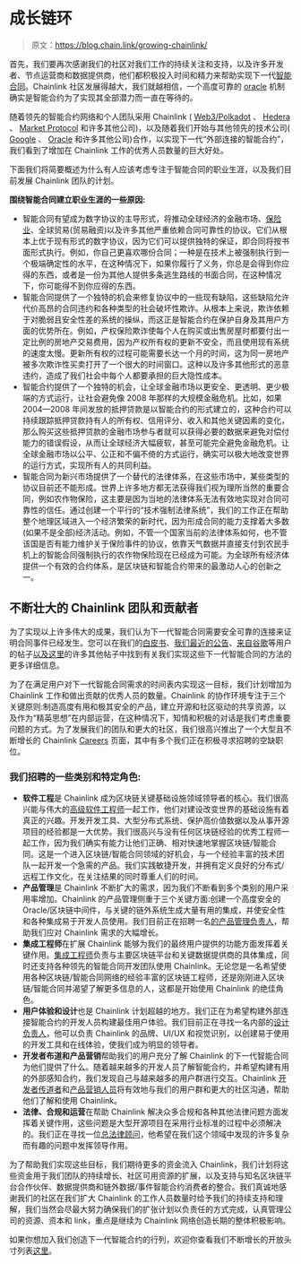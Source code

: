 # 成长链环

> 原文：<https://blog.chain.link/growing-chainlink/>

首先，我们要再次感谢我们的社区对我们工作的持续关注和支持，以及许多开发者、节点运营商和数据提供商，他们都积极投入时间和精力来帮助实现下一代[智能合同](https://chain.link/education/smart-contracts)。Chainlink 社区发展得越大，我们就越相信，一个高度可靠的 [oracle](https://chain.link/education/blockchain-oracles) 机制确实是智能合约为了实现其全部潜力而一直在等待的。

随着领先的智能合约网络和个人团队采用 Chainlink ( [Web3/Polkadot](https://medium.com/web3foundation/web3-foundation-and-chainlink-announce-collaboration-df55ed462a3a) 、 [Hedera](https://medium.com/hashgraph/hedera-hashgraph-and-chainlink-collaborate-to-provide-a-decentralized-oracle-network-for-hederas-3d1c77a6bcb9) 、 [Market Protocol](https://medium.com/market-protocol/market-protocol-and-chainlink-team-up-to-enable-off-chain-asset-trading-on-the-ethereum-network-72c3ff4a3e1c) 和许多其他公司)，以及随着我们开始与其他领先的技术公司( [Google](https://cloud.google.com/blog/products/data-analytics/building-hybrid-blockchain-cloud-applications-with-ethereum-and-google-cloud) 、 [Oracle](https://twitter.com/chainlink/status/1143649137956663298) 和许多其他公司)合作，以实现下一代“外部连接的智能合约”，我们看到了增加在 Chainlink 工作的优秀人员数量的巨大好处。

下面我们将简要概述为什么有人应该考虑专注于智能合同的职业生涯，以及我们目前发展 Chainlink 团队的计划。

**围绕智能合同建立职业生涯的一些原因:**

*   智能合同有望成为数字协议的主导形式，将推动全球经济的金融市场、[保险业](https://blog.chain.link/blockchain-insurance/)、全球贸易(贸易融资)以及许多其他严重依赖合同可靠性的协议。它们从根本上优于现有形式的数字协议，因为它们可以提供独特的保证，即合同将按书面形式执行。例如，你自己更喜欢哪份合同；一种是在技术上被强制执行到一个极端确定性的水平，在这种情况下，如果你履行了义务，你总是会得到你应得的东西，或者是一份为其他人提供多条逃生路线的书面合同，在这种情况下，你可能得不到你应得的东西。
*   智能合同提供了一个独特的机会来修复协议中的一些现有缺陷，这些缺陷允许代价高昂的合同违约和各种类型的社会破坏性欺诈。从根本上来说，欺诈依赖于对脆弱且安全性差的系统的操纵，而这正是智能合约在保护自身及其用户方面的优势所在。例如，产权保险欺诈使每个人在购买或出售房屋时都要付出一定比例的房地产交易费用，因为产权所有权的更新不安全，而且使用现有系统的速度太慢。更新所有权的过程可能需要长达一个月的时间，这为同一房地产被多次欺诈性买卖打开了一个很大的时间窗口。这种以及许多其他形式的恶意违约，造成了我们社会中每个人都要承担的巨大隐性成本。
*   智能合约提供了一个独特的机会，让全球金融市场以更安全、更透明、更少极端的方式运行，让社会避免像 2008 年那样的大规模金融危机。比如，如果 2004—2008 年间发放的抵押贷款是以智能合约的形式建立的，这种合约可以持续跟踪抵押贷款持有人的所有权、信用评分、收入和其他关键因素的变化，那么购买这些抵押贷款的金融市场参与者就可以获得必要的数据来避免对偿付能力的错误假设，从而让全球经济大幅疲软，甚至可能完全避免金融危机。让全球金融市场以公平、公正和不偏不倚的方式运行，确实可以极大地改变世界的运行方式，实现所有人的共同利益。
*   智能合同为新兴市场提供了一个替代的法律体系，在这些市场中，某些类型的协议目前还不能形成。世界上许多地方都无法获得我们视为理所当然的重要合同，例如农作物保险，这主要是因为当地的法律体系无法有效地实现对合同可靠性的信任。通过创建一个平行的“技术强制法律系统”，我们的工作正在帮助整个地理区域进入一个经济繁荣的新时代，因为形成合同的能力支撑着大多数(如果不是全部)经济活动。例如，不管一个国家当前的法律体系如何，也不管该国是否有能力维护关于保险事件的协议，依靠天气数据并直接支付到农民手机上的智能合同强制执行的农作物保险现在已经成为可能。为全球所有经济体提供一个有效的合约体系，是区块链和智能合约带来的最激动人心的创新之一。

## 不断壮大的 Chainlink 团队和贡献者

为了实现以上许多伟大的成果，我们认为下一代智能合同需要安全可靠的连接来证明合同事件已经发生。您可以在我们的[白皮书](https://link.smartcontract.com/whitepaper)、[我们最近的公告](https://blog.chain.link/chainlink-connected-consensus-on-ethereum/)、[来自谷歌](https://cloud.google.com/blog/products/data-analytics/building-hybrid-blockchain-cloud-applications-with-ethereum-and-google-cloud)等用户的帖子[以及这里](https://blog.chain.link/)的许多其他帖子中找到有关我们实现这些下一代智能合同的方法的更多详细信息。

为了在满足用户对下一代智能合同需求的时间表内实现这一目标，我们计划增加为 Chainlink 工作和做出贡献的优秀人员的数量。Chainlink 的协作环境专注于三个关键原则:制造高度有用和极其安全的产品，建立开源和社区驱动的共享资源，以及作为“精英思想”在内部运营，在这种情况下，知情和积极的对话是我们考虑重要问题的方式。为了发展我们的团队和更大的社区，我们很高兴推出了一个大型且不断增长的 Chainlink [Careers](https://careers.chain.link/) 页面，其中有多个我们正在积极寻求招聘的空缺职位。

### 我们招聘的一些类别和特定角色:

*   **软件工程**是 Chainlink 成为区块链关键基础设施领域领导者的核心。我们很高兴能与伟大的[高级软件工程师](https://careers.chain.link/o/senior-software-engineer-global)一起工作，他们对建设改变世界的基础设施有着真正的兴趣。开发开发工具、大型分布式系统、保护高价值数据以及从事开源项目的经验都是一大优势。我们很高兴与没有任何区块链经验的优秀工程师一起工作，因为我们确实有能力让他们正确、相对快速地掌握区块链/智能合同。这是一个进入区块链/智能合同领域的好机会，与一个经验丰富的技术团队一起开发一个急需的产品。我们实践敏捷开发，并拥有定义良好的分布式/远程工作文化，在关注结果的同时尊重人们的时间。
*   **产品管理**是 Chainlink 不断扩大的需求，因为我们不断看到多个类别的用户采用率增加。Chainlink 的产品管理侧重于三个关键方面:创建一个高度安全的 Oracle/区块链中间件，与关键的链外系统生成大量有用的集成，并使安全性和各种集成易于开发人员使用。我们目前正在招聘一名[的产品管理负责人](https://careers.chain.link/o/head-of-product-management-global)，帮助我们应对 Chainlink 需求的大幅增长。
*   **集成工程师**在扩展 Chainlink 能够为我们的最终用户提供的功能方面发挥着关键作用。[集成工程师](https://careers.chain.link/o/integration-engineer-global)负责与主要区块链平台和关键数据提供商的具体集成，同时还支持各种领先的智能合同开发团队使用 Chainlink。无论您是一名希望使用各种区块链/智能合同网络的经验丰富的区块链工程师，还是刚刚进入区块链/智能合同并渴望了解更多信息的人，这都是开始使用 Chainlink 的绝佳角色。
*   **用户体验和设计**也是 Chainlink 计划超越的地方。我们正在为希望构建外部连接智能合约的开发人员构建最佳用户体验。我们目前正在寻找一名内部的[设计负责人](https://careers.chain.link/o/design-lead-global)，他可以负责 Chainlink 的品牌、UI/UX 和视觉识别，以创建易于使用的开发工具和在线体验，使我们成为明显的领导者。
*   **开发者布道和产品营销**帮助我们的用户充分了解 Chainlink 的下一代智能合同为他们提供了什么。随着越来越多的开发人员了解智能合约，并希望构建有用的外部感知合约，我们发现自己与越来越多的用户群进行交互。Chainlink [开发者传道者](https://careers.chain.link/o/developer-evangelist-global)和[产品营销人员](https://careers.chain.link/o/product-marketing-manager-global)将有效地与我们的用户群和更大的社区沟通，帮助他们了解和使用 Chainlink。
*   **法律、合规和运营**在帮助 Chainlink 解决众多合规和各种其他法律问题方面发挥着关键作用，这些问题是大型开源项目在采用行业标准的过程中必须解决的。我们正在寻找一位[总法律顾问](https://careers.chain.link/o/general-counsel-global)，他希望在我们这个领域中发现的许多复杂而有趣的问题中发挥领导作用。

为了帮助我们实现这些目标，我们期待更多的资金流入 Chainlink，我们计划将这些资金用于我们团队的持续增长、社区可用资源的扩展，以及支持与知名区块链平台合作伙伴、数据提供商和链外数据/事件智能合约消费者的整合。我们真诚地感谢我们的社区在我们扩大 Chainlink 的工作人员数量时给予我们的持续支持和理解，我们当然会尽最大努力确保我们的扩张计划以负责任的方式完成，认真管理公司的资源、资本和 link，重点是继续为 Chainlink 网络创造长期的整体积极影响。

如果你想加入我们创造下一代智能合约的行列，欢迎你查看我们不断增长的开放头寸列表[这里](https://careers.chain.link/)。